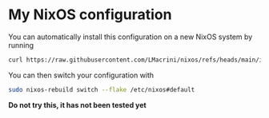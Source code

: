 # My NixOS configuration

You can automatically install this configuration on a new NixOS system by running
```bash
curl https://raw.githubusercontent.com/LMacrini/nixos/refs/heads/main/init.sh | sudo bash
```

You can then switch your configuration with
```bash
sudo nixos-rebuild switch --flake /etc/nixos#default
```

**Do not try this, it has not been tested yet**
